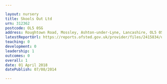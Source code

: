 ```yaml
---

layout: nursery
title: Skools Out Ltd
urn: 312362
postcode: OL5 0SG
address: Roughtown Road, Mossley, Ashton-under-Lyne, Lancashire, OL5 0SG
latestReportUrl: https://reports.ofsted.gov.uk/provider/files/2415834/urn/312362.pdf
teaching: 0
development: 0
leadership: 1
outcomes: 0
overall: 1
date: 01 April 2018 
datePublish: 07/08/2014

---
```


